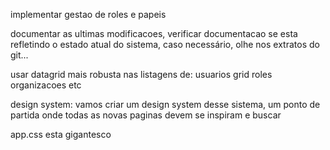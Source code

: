 
implementar gestao de roles e papeis

documentar as ultimas modificacoes, verificar documentacao se esta refletindo o estado atual do sistema, caso necessário, olhe nos extratos do git...

usar datagrid mais robusta nas listagens de:
usuarios
grid
roles
organizacoes etc


design system:
vamos criar um design system desse sistema, um ponto de partida onde todas as novas paginas devem se inspiram e buscar 

app.css esta gigantesco


